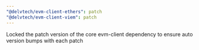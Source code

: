 ```yaml
---
"@delvtech/evm-client-ethers": patch
"@delvtech/evm-client-viem": patch
---
```


Locked the patch version of the core evm-client dependency to ensure auto version bumps with each patch
